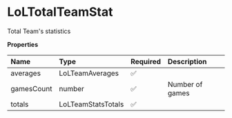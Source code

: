 # LoLTotalTeamStat

Total Team's statistics

**Properties**

| Name       | Type               | Required | Description     |
| :--------- | :----------------- | :------- | :-------------- |
| averages   | LoLTeamAverages    | ✅       |                 |
| gamesCount | number             | ✅       | Number of games |
| totals     | LoLTeamStatsTotals | ✅       |                 |

